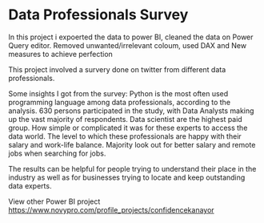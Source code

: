# Data Professionals Survey


In this project i expoerted the data to power BI, cleaned the data on Power Query editor.
Removed unwanted/irrelevant coloum, used DAX and New measures to achieve perfection

This project involved a survery done on twitter from different data professionals.

Some insights I got from the survey:
Python is the most often used programming language among data professionals, according to the analysis.
630 persons participated in the study, with Data Analysts making up the vast majority of respondents.
Data scientist are the highest paid group.
How simple or complicated it was for these experts to access the data world.
The level to which these professionals are happy with their salary and work-life balance.
Majority look out for better salary and remote jobs when searching for jobs.

The results can be helpful for people trying to understand their place in the industry as well as for businesses trying to locate and keep outstanding data experts.

View other Power BI project https://www.novypro.com/profile_projects/confidencekanayor
